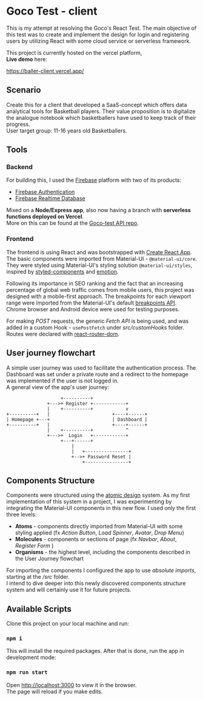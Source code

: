 # Goco Test - client
This is my attempt at resolving the Goco's React Test. The main objective of this test was to create and implement the design for login and registering users by utilizing React with some cloud service or serverless framework.

This project is currently hosted on the vercel platform,\
**Live demo** here:

https://baller-client.vercel.app/

## Scenario
Create this for a client that developed a SaaS-concept which offers data
analytical tools for Basketball players. Their value proposition is to digitalize the analogue notebook which basketballers have
used to keep track of their progress.\
User target group: 11-16 years old Basketballers.

## Tools

### Backend
For building this, I used the [Firebase](https://firebase.google.com/) platform with two of its products:
- [Firebase Authentication](https://firebase.google.com/docs/auth)
- [Firebase Realtime Database](https://firebase.google.com/docs/database)

Mixed on a **Node/Express app**, also now having a branch with **serverless functions deployed on Vercel**.\
More on this can be found at the [Goco-test API repo](https://github.com/DariusPirvulescu/goco-test-api).

### Frontend
The frontend is using React and was bootstrapped with [Create React App](https://github.com/facebook/create-react-app). \
The basic components were imported from Material-UI - `@material-ui/core`. They were styled using Material-UI's styling solution `@material-ui/styles`, inspired by [styled-components](https://styled-components.com/) and [emotion](https://emotion.sh/docs/introduction).

Following its importance in SEO ranking and the fact that an increasing percentage of global web traffic comes from mobile users,  this project was designed with a mobile-first approach. The breakpoints for each viewport range were imported from the Material-UI's default [breakpoints API](https://material-ui.com/customization/breakpoints/).\
Chrome browser and Android device were used for testing purposes. 

For making *POST* requests, the generic *Fetch API* is being used, and was added in a custom Hook - `usePostFetch`  under *src/customHooks* folder.\
Routes were declared with [react-router-dom](https://www.npmjs.com/package/react-router-dom). 

## User journey flowchart
A simple user journey was used to facilitate the authentication process. The Dashboard was set under a private route and a redirect to the homepage was implemented if the user is not logged in. \
A general view of the app's user journey:

```
                    +----------+
               +--->+ Register +------------+
               |    +----------+            v
+----------+   |                       +----+------+
| Homepage +---+                       | Dashboard | 
+----------+   |                       +----+------+
               |    +----------+            ^
               +--->+  Login   +------------+
                    +---+------+
                        |
                        |   +----------------+
                        +-->+ Password Reset |
                            +----------------+
```

## Components Structure
Components were structured using the [atomic design](https://bradfrost.com/blog/post/atomic-web-design/) system. 
As my first implementation of this system in a project, I was experimenting by integrating the Material-UI components in this new flow. I used only the first three levels:
- **Atoms** - components directly imported from Material-UI with some styling applied (fx *Action Button*, *Load Spinner*, *Avatar*, *Drop Menu*)
- **Molecules** - components or sections of page (fx *Navbar*, *About*, *Register Form* )
- **Organisms** - the highest level, including the components described in the User Journey flowchart

For importing the components I configured the app to use *absolute imports*, starting at the */src* folder.\
I intend to dive deeper into this newly discovered components structure system and will certainly use it for future projects.

## Available Scripts
Clone this project on your local machine and run:

### `npm i`

This will install the required packages. 
After that is done, run the app in development mode:

### `npm run start`

Open [http://localhost:3000](http://localhost:3000) to view it in the browser.\
The page will reload if you make edits.
